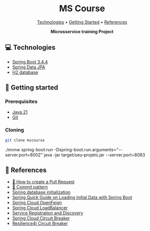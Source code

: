 <h1 align="center" style="font-weight: bold;">MS Course</h1>

<p align="center">
 <a href="#tech">Technologies</a> • 
 <a href="#started">Getting Started</a> •   
 <a href="#references">References</a>
</p>

<p align="center">
    <b>Microsservice training Project</b>
</p>

<h2 id="technologies">💻 Technologies</h2>

- [Spring Boot 3.4.4](https://docs.spring.io/spring-boot/)
- [Spring Data JPA](https://spring.io/projects/spring-data-jpa)
- [H2 database](https://www.h2database.com/html/main.html)

<h2 id="started">🚀 Getting started</h2>


<h3>Prerequisites</h3>

- [Java 21](https://www.azul.com/downloads/?package=jdk#zulu)
- [Git](https://git-scm.com/downloads)

<h3>Cloning</h3>

```bash
git clone mscourse
```
./mvnw spring-boot:run -Dspring-boot.run.arguments="--server.port=8002"
java -jar target/seu-projeto.jar --server.port=8083

<h2 id="references">📖 References</h2>

* [📝 How to create a Pull Request](https://www.atlassian.com/br/git/tutorials/making-a-pull-request)
* [💾 Commit pattern](https://gist.github.com/joshbuchea/6f47e86d2510bce28f8e7f42ae84c716)
* [Spring database initialization](https://docs.spring.io/spring-boot/how-to/data-initialization.html)
* [Spring Quick Guide on Loading Initial Data with Spring Boot](https://www.baeldung.com/spring-boot-data-sql-and-schema-sql)
* [Spring Cloud OpenFeign](https://spring.io/projects/spring-cloud-openfeign#overview)
* [Spring Cloud LoadBalancer](https://docs.spring.io/spring-cloud-commons/reference/spring-cloud-commons/common-abstractions.html)
* [Service Registration and Discovery](https://spring.io/guides/gs/service-registration-and-discovery)
* [Spring Cloud Circuit Breaker](https://spring.io/projects/spring-cloud-circuitbreaker)
* [Resilience4j Circuit Breaker](https://resilience4j.readme.io/docs/circuitbreaker)